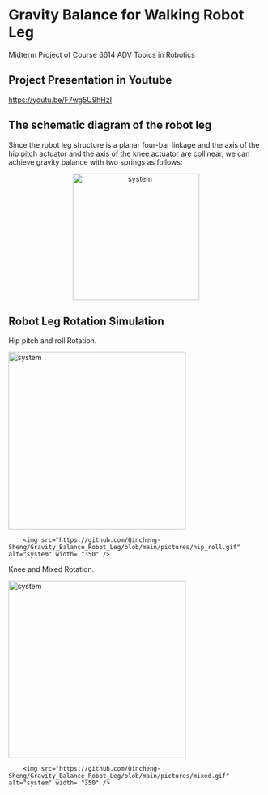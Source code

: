 # Gravity Balance for Walking Robot Leg
Midterm Project of Course 6614 ADV Topics in Robotics

## Project Presentation in Youtube
https://youtu.be/F7wg5U9hHzI

## The schematic diagram of the robot leg
Since the robot leg structure is a planar four-bar linkage and the axis of the hip pitch actuator and the axis of the knee actuator are collinear, we can achieve gravity balance with two springs as follows:

<p align="center">
    <img src="https://github.com/Qincheng-Sheng/Gravity_Balance_Robot_Leg/blob/main/pictures/structure.png" alt="system" width= "250">
</p>


## Robot Leg Rotation Simulation

Hip pitch and roll Rotation. 
<div class="box">
        <img src="https://github.com/Qincheng-Sheng/Gravity_Balance_Robot_Leg/blob/main/pictures/hip_pitch.gif" alt="system" width= "350" />
        
        <img src="https://github.com/Qincheng-Sheng/Gravity_Balance_Robot_Leg/blob/main/pictures/hip_roll.gif" alt="system" width= "350" />
 </div>
 
Knee and Mixed Rotation.
<div class="box">
        <img src="https://github.com/Qincheng-Sheng/Gravity_Balance_Robot_Leg/blob/main/pictures/knee.gif" alt="system" width= "350" />
        
        <img src="https://github.com/Qincheng-Sheng/Gravity_Balance_Robot_Leg/blob/main/pictures/mixed.gif" alt="system" width= "350" />
</div>
